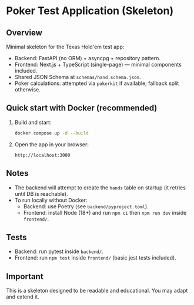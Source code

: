 # Poker Test Application (Skeleton)

## Overview

Minimal skeleton for the Texas Hold'em test app:
- Backend: FastAPI (no ORM) + asyncpg + repository pattern.
- Frontend: Next.js + TypeScript (single-page) — minimal components included.
- Shared JSON Schema at `schemas/hand.schema.json`.
- Poker calculations: attempted via `pokerkit` if available; fallback split otherwise.

## Quick start with Docker (recommended)

1. Build and start:
   ```bash
   docker compose up -d --build
   ```
2. Open the app in your browser:
   ```
   http://localhost:3000
   ```

## Notes

- The backend will attempt to create the `hands` table on startup (it retries until DB is reachable).
- To run locally without Docker:
  - Backend: use Poetry (see `backend/pyproject.toml`).
  - Frontend: install Node (18+) and run `npm ci` then `npm run dev` inside `frontend/`.

## Tests
- Backend: run pytest inside `backend/`.
- Frontend: run `npm test` inside `frontend/` (basic jest tests included).

## Important
This is a skeleton designed to be readable and educational. You may adapt and extend it.
